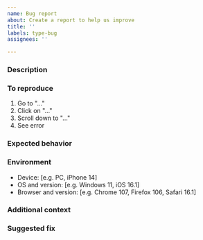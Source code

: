 ```yaml
---
name: Bug report
about: Create a report to help us improve
title: ''
labels: type-bug
assignees: ''

---
```


### Description
<!-- A clear and concise description of what the bug is -->

### To reproduce
<!-- Steps to reproduce the behaviour, example: -->
1. Go to "…"
2. Click on "…"
3. Scroll down to "…"
4. See error

<!-- If applicable, add screenshots to help explain your problem -->

### Expected behavior
<!-- A clear and concise description of what you expected to happen -->

### Environment
- Device: [e.g. PC, iPhone 14]
- OS and version: [e.g. Windows 11, iOS 16.1]
- Browser and version: [e.g. Chrome 107, Firefox 106, Safari 16.1]

### Additional context
<!-- Add any other context about the problem here -->

### Suggested fix
<!-- If you already looked at the code and feel you have a suggestion to resolve the issue, please let us know -->
